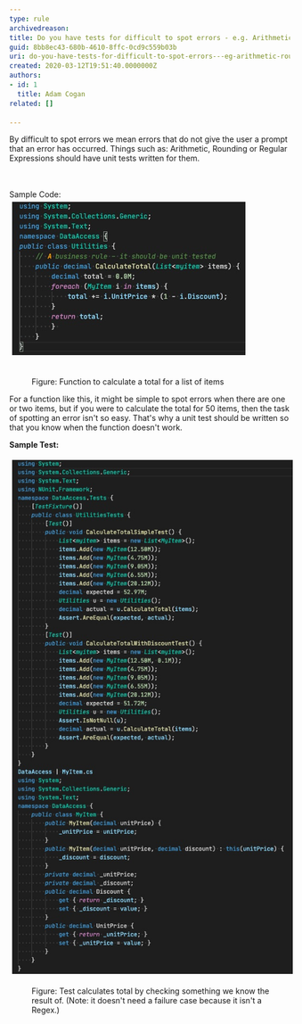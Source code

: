 ```yaml
---
type: rule
archivedreason: 
title: Do you have tests for difficult to spot errors - e.g. Arithmetic, Rounding, Regular Expressions?
guid: 8bb8ec43-680b-4610-8ffc-0cd9c559b03b
uri: do-you-have-tests-for-difficult-to-spot-errors---eg-arithmetic-rounding-regular-expressions
created: 2020-03-12T19:51:40.0000000Z
authors:
- id: 1
  title: Adam Cogan
related: []

---
```



By difficult to spot errors we mean errors that do not give the user a prompt that an error has occurred. Things such as: Arithmetic, Rounding or Regular Expressions should have unit tests written for them.<br>
<br><excerpt class='endintro'></excerpt><br>
<p>Sample Code:<br><img src="unit test - arithmetic code.jpg" alt="unit test - arithmetic code.jpg" style="margin:5px;" /><br><br></p><dd class="ssw15-rteElement-FigureNormal">​Figure: Function to calculate a total for a list of items</dd><p class="ssw15-rteElement-P">For a function like this, it might be simple to spot errors when there are one or two items, but if you were to calculate the total for 50 items, then the task of spotting an error isn't so easy. That's why a unit test should be written so that you know when the function doesn't work.<br></p><p><b>Sample Test:</b></p><p><b><img src="unit test - arithmetic tests.jpg" alt="unit test - arithmetic tests.jpg" style="margin:5px;" /><br></b></p><dd class="ssw15-rteElement-FigureNormal">​Figure: Test calculates total by checking something we know the result of. (Note: it doesn't need a failure case because it isn't a Regex.)​<br></dd>


